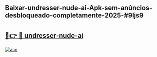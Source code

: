 ## Baixar-undresser-nude-ai-Apk-sem-anúncios-desbloqueado-completamente-2025-#9ljs9

# <h2><a href="https://ainizakaria.my?title=undresser-nude-ai&ref=22M">🔗👉 🔴 undresser-nude-ai</a></h2>

[![acn](https://github.com/user-attachments/assets/0f9c940e-d8b0-45ae-aac7-cd30a18b3e1c)](https://ainizakaria.my?title=undresser-nude-ai&ref=22M)

